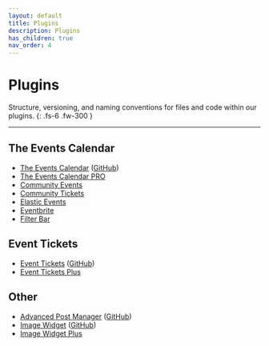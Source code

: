 ```yaml
---
layout: default
title: Plugins
description: Plugins
has_children: true
nav_order: 4
---
```


# Plugins

Structure, versioning, and naming conventions for files and code within our plugins.
{: .fs-6 .fw-300 }

---

## The Events Calendar

* [The Events Calendar](https://wordpress.org/plugins/the-events-calendar/) ([GitHub](https://github.com/moderntribe/the-events-calendar))
* [The Events Calendar PRO](https://theeventscalendar.com/product/wordpress-events-calendar-pro/)
* [Community Events](https://theeventscalendar.com/product/wordpress-community-events/)
* [Community Tickets](https://theeventscalendar.com/product/community-tickets/)
* [Elastic Events](https://theeventscalendar.com/product/elastic-events/)
* [Eventbrite](https://theeventscalendar.com/product/wordpress-eventbrite-tickets/)
* [Filter Bar](https://theeventscalendar.com/product/wordpress-events-filterbar/)

## Event Tickets

* [Event Tickets](https://wordpress.org/plugins/event-tickets/) ([GitHub](https://github.com/moderntribe/event-tickets))
* [Event Tickets Plus](https://theeventscalendar.com/product/wordpress-event-tickets-plus/)

## Other

* [Advanced Post Manager](https://wordpress.org/plugins/advanced-post-manager/) ([GitHub](https://github.com/moderntribe/advanced-post-manager))
* [Image Widget](https://wordpress.org/plugins/image-widget/) ([GitHub](https://github.com/moderntribe/image-widget))
* [Image Widget Plus](https://theeventscalendar.com/product/wordpress-image-widget-plus/)
